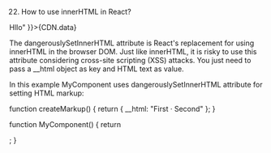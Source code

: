 22. How to use innerHTML in React?




<div dangerouslySetInnerHTML={{ __html: "<b>Hllo</b>" }}>{CDN.data}</div>












The dangerouslySetInnerHTML attribute is React's replacement for using innerHTML in the browser DOM. Just like innerHTML, it is risky to use this attribute considering cross-site scripting (XSS) attacks. You just need to pass a __html object as key and HTML text as value.

In this example MyComponent uses dangerouslySetInnerHTML attribute for setting HTML markup:

function createMarkup() {
  return { __html: "First &middot; Second" };
}

function MyComponent() {
  return <div dangerouslySetInnerHTML={createMarkup()} />;
}